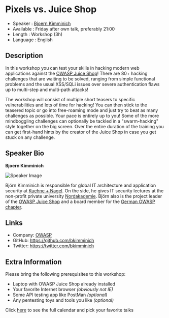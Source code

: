 Pixels vs. Juice Shop
=====================

* Speaker : [Bjoern Kimminich](https://pixels.camp/bkimminich)
* Available : Friday after own talk, preferably 21:00
* Length : Workshop (3h)
* Language : English

Description
-----------

In this workshop you can test your skills in hacking modern web
applications against the [OWASP Juice Shop](https://owasp-juice.shop)!
There are 80+ hacking challenges that are waiting to be solved, ranging
from simple functional problems and the usual XSS/SQLi issues over
severe authentication flaws up to multi-step and multi-path attacks!

The workshop will consist of multiple short teasers to specific
vulnerabilities and lots of time for hacking! You can then stick to the
teasered topic or go into free-roaming mode and just try to beat as many
challenges as possible. Your pace is entirely up to you! Some of the
more mindboggling challenges can optionally be tackled in a
"swarm-hacking" style together on the big screen. Over the entire
duration of the training you can get first-hand hints by the creator of
the Juice Shop in case you get stuck on any challenge.

Speaker Bio
-----------

**Bjoern Kimminich**

![Speaker Image](https://raw.githubusercontent.com/PixelsCamp/talks/master/img/bkimminich.jpg)

Björn Kimminich is responsible for global IT architecture and
application security at [Kuehne + Nagel](https://kuehne-nagel.com). On
the side, he gives IT security lectures at the non-profit private
university [Nordakademie](https://www.nordakademie.de/). Björn also is
the project leader of the [OWASP Juice Shop](http://owasp-juice.shop)
and a board member for the
[German OWASP chapter](https://www.owasp.org/index.php/Germany).

Links
-----

* Company: [OWASP](https://www.owasp.org)
* GitHub: https://github.com/bkimminich
* Twitter: https://twitter.com/bkimminich

Extra Information
-----------------

Please bring the following prerequisites to this workshop:
* Laptop with OWASP Juice Shop already installed
* Your favorite Internet browser _(obviously not IE)_
* Some API testing app like PostMan _(optional)_
* Any pentesting toys and tools you like _(optional)_

Click [here][1] to see the full calendar and pick your favorite talks

[1]: https://pixels.camp/schedule/
